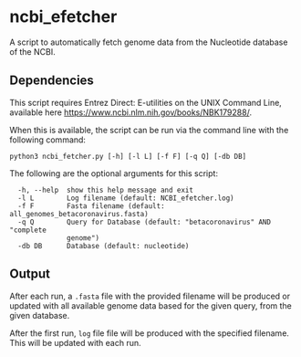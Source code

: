 # ncbi_efetcher

A script to automatically fetch genome data from the Nucleotide database of the NCBI.

## Dependencies
This script requires Entrez Direct: E-utilities on the UNIX Command Line, available here https://www.ncbi.nlm.nih.gov/books/NBK179288/.

When this is available, the script can be run via the command line with the following command:

```
python3 ncbi_fetcher.py [-h] [-l L] [-f F] [-q Q] [-db DB]
```

The following are the optional arguments for this script:
```
  -h, --help  show this help message and exit
  -l L        Log filename (default: NCBI_efetcher.log)
  -f F        Fasta filename (default: all_genomes_betacoronavirus.fasta)
  -q Q        Query for Database (default: "betacoronavirus" AND "complete
              genome")
  -db DB      Database (default: nucleotide)
```

## Output
After each run, a `.fasta` file with the provided filename will be produced or updated with all available genome data based for the given query, from the given database.

After the first run,  `log` file file will be produced with the specified filename. This will be updated with each run.